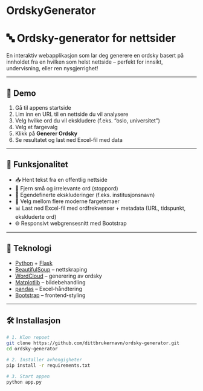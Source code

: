# OrdskyGenerator
# 🔤 Ordsky-generator for nettsider

En interaktiv webapplikasjon som lar deg generere en ordsky basert på innholdet fra en hvilken som helst nettside – perfekt for innsikt, undervisning, eller ren nysgjerrighet!



---

## 🚀 Demo

1. Gå til appens startside
2. Lim inn en URL til en nettside du vil analysere
3. Velg hvilke ord du vil ekskludere (f.eks. “oslo, universitet”)
4. Velg et fargevalg
5. Klikk på **Generer Ordsky**
6. Se resultatet og last ned Excel-fil med data

---

## 🎯 Funksjonalitet

- 📥 Hent tekst fra en offentlig nettside
- 🧹 Fjern små og irrelevante ord (stoppord)
- 🧠 Egendefinerte ekskluderinger (f.eks. institusjonsnavn)
- 🎨 Velg mellom flere moderne fargetemaer
- 📊 Last ned Excel-fil med ordfrekvenser + metadata (URL, tidspunkt, ekskluderte ord)
- 🌐 Responsivt webgrensesnitt med Bootstrap

---

## 🧰 Teknologi

- [Python](https://www.python.org/) + [Flask](https://flask.palletsprojects.com/)
- [BeautifulSoup](https://www.crummy.com/software/BeautifulSoup/) – nettskraping
- [WordCloud](https://github.com/amueller/word_cloud) – generering av ordsky
- [Matplotlib](https://matplotlib.org/) – bildebehandling
- [pandas](https://pandas.pydata.org/) – Excel-håndtering
- [Bootstrap](https://getbootstrap.com/) – frontend-styling

---

## 🛠 Installasjon

```bash
# 1. Klon repoet
git clone https://github.com/dittbrukernavn/ordsky-generator.git
cd ordsky-generator

# 2. Installer avhengigheter
pip install -r requirements.txt

# 3. Start appen
python app.py
